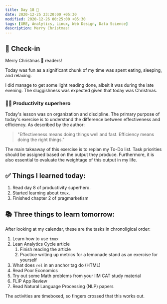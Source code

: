 ```yaml
---
title: Day 18 🎄
date: 2020-12-25 23:20:00 +05:30
modified: 2020-12-26 00:25:00 +05:30
tags: [GRE, Analytics, Linux, Web Design, Data Science]
description: Merry Christmas!
---
```


## 📩 Check-in

Merry Christmas 🎄 readers!

Today was fun as a significant chunk of my time was spent eating, sleeping, and relaxing.

I did manage to get some light reading done, albeit it was during the late evening. The sluggishness was expected given that today was Christmas.

### 🦸🏻 Productivity superhero

Today's lesson was on organization and discipline. The primary purpose of today's exercise is to understand the difference between effectiveness and efficiency. As described by the author:

> "Effectiveness means doing things well and fast. Efficiency means doing the right things."

The main takeaway of this exercise is to replan my To-Do list. Task priorities should be assigned based on the output they produce. Furthermore, it is also essential to evaluate the weightage of this output in my life.

## ✅ Things I learned today:

1. Read day 8 of productivity superhero.
2. Started learning about `tmux`.
3. Finished chapter 2 of pragmarketism

## 📚 Three things to learn tomorrow:

After looking at my calendar, these are the tasks in chronoligical order:

1. Learn how to use `tmux`
2. Lean Analytics Cycle article
   1. Finish reading the article
   2. Practice writing up metrics for a lemonade stand as an exercise for yourself
3. What does `rel` in an anchor tag do (HTML)
4. Read Poor Economics
5. Try out some Math problems from your IIM CAT study material
6. FLIP App Review
7. Read Natural Language Processing (NLP) papers

The activities are timeboxed, so fingers crossed that this works out.